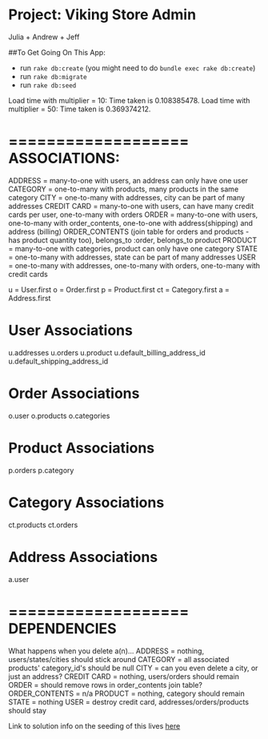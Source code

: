 Project: Viking Store Admin
=============================

Julia + Andrew + Jeff


##To Get Going On This App:
- run `rake db:create` (you might need to do `bundle exec rake db:create`)
- run `rake db:migrate`
- run `rake db:seed`


Load time with multiplier = 10: Time taken is 0.108385478.
Load time with multiplier = 50: Time taken is 0.369374212.

===================
ASSOCIATIONS:
===================
ADDRESS = many-to-one with users, an address can only have one user
CATEGORY = one-to-many with products, many products in the same category
CITY = one-to-many with addresses, city can be part of many addresses
CREDIT CARD = many-to-one with users, can have many credit cards per user, one-to-many with orders
ORDER = many-to-one with users, one-to-many with order_contents, one-to-one with address(shipping) and address (billing)
ORDER_CONTENTS (join table for orders and products - has product quantity too), belongs_to :order, belongs_to product
PRODUCT = many-to-one with categories, product can only have one category
STATE = one-to-many with addresses, state can be part of many addresses
USER = one-to-many with addresses, one-to-many with orders, one-to-many with credit cards


u = User.first
o = Order.first
p = Product.first
ct = Category.first
a = Address.first

# User Associations
u.addresses
u.orders
u.product
u.default_billing_address_id
u.default_shipping_address_id

# Order Associations
o.user
o.products
o.categories

# Product Associations
p.orders
p.category

# Category Associations
ct.products
ct.orders

# Address Associations
a.user

===================
DEPENDENCIES
===================
What happens when you delete a(n)...
ADDRESS = nothing, users/states/cities should stick around
CATEGORY = all associated products' category_id's should be null
CITY = can you even delete a city, or just an address?
CREDIT CARD = nothing, users/orders should remain
ORDER = should remove rows in order_contents join table?
ORDER_CONTENTS = n/a
PRODUCT = nothing, category should remain
STATE = nothing
USER = destroy credit card, addresses/orders/products should stay


Link to solution info on the seeding of this lives [here](https://gist.github.com/betweenparentheses/0b6b325ceaaea76a521d)
